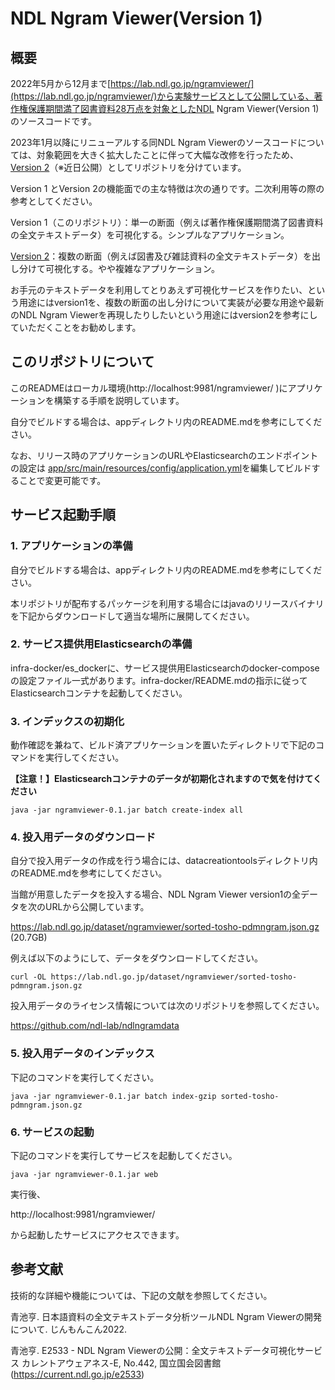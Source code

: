 # NDL Ngram Viewer(Version 1)

## 概要
2022年5月から12月まで[https://lab.ndl.go.jp/ngramviewer/](https://lab.ndl.go.jp/ngramviewer/)から実験サービスとして公開している、著作権保護期間満了図書資料28万点を対象としたNDL Ngram Viewer(Version 1)のソースコードです。

2023年1月以降にリニューアルする同NDL Ngram Viewerのソースコードについては、対象範囲を大きく拡大したことに伴って大幅な改修を行ったため、[Version 2](https://github.com/ndl-lab/ndlngramviewer_v2)（※近日公開）としてリポジトリを分けています。

Version 1 とVersion 2の機能面での主な特徴は次の通りです。二次利用等の際の参考としてください。

Version 1（このリポジトリ）：単一の断面（例えば著作権保護期間満了図書資料の全文テキストデータ）を可視化する。シンプルなアプリケーション。

[Version 2](https://github.com/ndl-lab/ndlngramviewer_v2)：複数の断面（例えば図書及び雑誌資料の全文テキストデータ）を出し分けて可視化する。やや複雑なアプリケーション。

お手元のテキストデータを利用してとりあえず可視化サービスを作りたい、という用途にはversion1を、複数の断面の出し分けについて実装が必要な用途や最新のNDL Ngram Viewerを再現したりしたいという用途にはversion2を参考にしていただくことをお勧めします。


## このリポジトリについて

このREADMEはローカル環境(http://localhost:9981/ngramviewer/
)にアプリケーションを構築する手順を説明しています。

自分でビルドする場合は、appディレクトリ内のREADME.mdを参考にしてください。

なお、リリース時のアプリケーションのURLやElasticsearchのエンドポイントの設定は
[app/src/main/resources/config/application.yml](app/src/main/resources/config/application.yml)を編集してビルドすることで変更可能です。


## サービス起動手順
### 1. アプリケーションの準備
自分でビルドする場合は、appディレクトリ内のREADME.mdを参考にしてください。

本リポジトリが配布するパッケージを利用する場合にはjavaのリリースバイナリを下記からダウンロードして適当な場所に展開してください。

### 2. サービス提供用Elasticsearchの準備
infra-docker/es_dockerに、サービス提供用Elasticsearchのdocker-composeの設定ファイル一式があります。infra-docker/README.mdの指示に従ってElasticsearchコンテナを起動してください。

### 3. インデックスの初期化
動作確認を兼ねて、ビルド済アプリケーションを置いたディレクトリで下記のコマンドを実行してください。

**【注意！】Elasticsearchコンテナのデータが初期化されますので気を付けてください**
```
java -jar ngramviewer-0.1.jar batch create-index all
```

### 4. 投入用データのダウンロード
自分で投入用データの作成を行う場合には、datacreationtoolsディレクトリ内のREADME.mdを参考にしてください。


当館が用意したデータを投入する場合、NDL Ngram Viewer version1の全データを次のURLから公開しています。

https://lab.ndl.go.jp/dataset/ngramviewer/sorted-tosho-pdmngram.json.gz
(20.7GB)

例えば以下のようにして、データをダウンロードしてください。
```
curl -OL https://lab.ndl.go.jp/dataset/ngramviewer/sorted-tosho-pdmngram.json.gz
```

投入用データのライセンス情報については次のリポジトリを参照してください。

https://github.com/ndl-lab/ndlngramdata


### 5. 投入用データのインデックス
下記のコマンドを実行してください。
```
java -jar ngramviewer-0.1.jar batch index-gzip sorted-tosho-pdmngram.json.gz
```

### 6. サービスの起動
下記のコマンドを実行してサービスを起動してください。
```
java -jar ngramviewer-0.1.jar web
```

実行後、

http://localhost:9981/ngramviewer/

から起動したサービスにアクセスできます。


## 参考文献
技術的な詳細や機能については、下記の文献を参照してください。

青池亨. 日本語資料の全文テキストデータ分析ツールNDL Ngram Viewerの開発について. じんもんこん2022.

青池亨. E2533 - NDL Ngram Viewerの公開：全文テキストデータ可視化サービス カレントアウェアネス-E, No.442, 国立国会図書館(https://current.ndl.go.jp/e2533)


